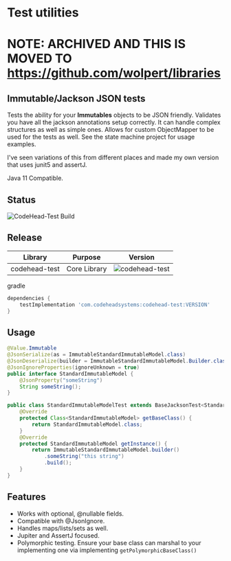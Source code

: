 # Test utilities

# NOTE: ARCHIVED AND THIS IS MOVED TO https://github.com/wolpert/libraries

## Immutable/Jackson JSON tests

Tests the ability for your **Immutables** objects to be JSON friendly. Validates you have all the jackson
annotations setup correctly. It can handle complex structures as well as simple ones. Allows for custom
ObjectMapper to be used for the tests as well. See the state machine project for usage examples.

I've seen variations of this from different places and made my own version that uses junit5 and assertJ.

Java 11 Compatible.

## Status
![CodeHead-Test Build](https://github.com/wolpert/codehead-test/actions/workflows/gradle.yml/badge.svg)

## Release

| Library       | Purpose                           | Version                                                                                   |
|---------------|-----------------------------------|-------------------------------------------------------------------------------------------|
| codehead-test | Core Library                      | ![codehead-test](https://img.shields.io/maven-central/v/com.codeheadsystems/codehead-test) |

gradle
```groovy
dependencies {
    testImplementation 'com.codeheadsystems:codehead-test:VERSION'
}
```

## Usage

```java
@Value.Immutable
@JsonSerialize(as = ImmutableStandardImmutableModel.class)
@JsonDeserialize(builder = ImmutableStandardImmutableModel.Builder.class)
@JsonIgnoreProperties(ignoreUnknown = true)
public interface StandardImmutableModel {
    @JsonProperty("someString")
    String someString();
}

public class StandardImmutableModelTest extends BaseJacksonTest<StandardImmutableModel> {
    @Override
    protected Class<StandardImmutableModel> getBaseClass() {
        return StandardImmutableModel.class;
    }
    @Override
    protected StandardImmutableModel getInstance() {
        return ImmutableStandardImmutableModel.builder()
            .someString("this string")
            .build();
    }
}
```

## Features

* Works with optional, @nullable fields.
* Compatible with @JsonIgnore.
* Handles maps/lists/sets as well.
* Jupiter and AssertJ focused.
* Polymorphic testing. Ensure your base class can marshal to your implementing one
via implementing  `getPolymorphicBaseClass()`
